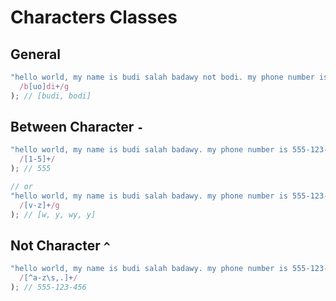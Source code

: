 # Characters Classes

## General

```js
"hello world, my name is budi salah badawy not bodi. my phone number is 555-123-456".match(
  /b[uo]di+/g
); // [budi, bodi]
```

## Between Character `-`

```js
"hello world, my name is budi salah badawy. my phone number is 555-123-456".match(
  /[1-5]+/
); // 555

// or
"hello world, my name is budi salah badawy. my phone number is 555-123-456".match(
  /[v-z]+/g
); // [w, y, wy, y]
```

## Not Character `^`

```js
"hello world, my name is budi salah badawy. my phone number is 555-123-456".match(
  /[^a-z\s,.]+/
); // 555-123-456
```
